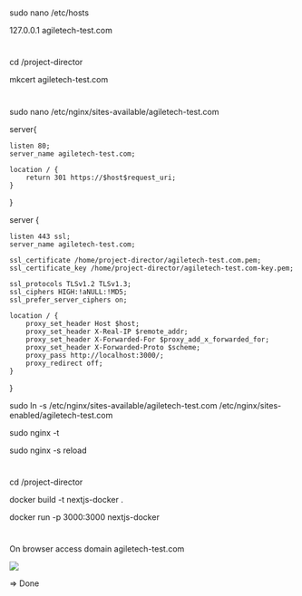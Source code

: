 #
sudo nano /etc/hosts

127.0.0.1   agiletech-test.com

#
cd /project-director

mkcert agiletech-test.com

#
sudo nano /etc/nginx/sites-available/agiletech-test.com

server{

    listen 80;
    server_name agiletech-test.com;

    location / {
        return 301 https://$host$request_uri;
    }
}

server {

    listen 443 ssl;
    server_name agiletech-test.com;

    ssl_certificate /home/project-director/agiletech-test.com.pem;
    ssl_certificate_key /home/project-director/agiletech-test.com-key.pem;

    ssl_protocols TLSv1.2 TLSv1.3;
    ssl_ciphers HIGH:!aNULL:!MD5;
    ssl_prefer_server_ciphers on;

    location / {
        proxy_set_header Host $host;
        proxy_set_header X-Real-IP $remote_addr;
        proxy_set_header X-Forwarded-For $proxy_add_x_forwarded_for;
        proxy_set_header X-Forwarded-Proto $scheme;
        proxy_pass http://localhost:3000/;
        proxy_redirect off;
    }
}

sudo ln -s /etc/nginx/sites-available/agiletech-test.com  /etc/nginx/sites-enabled/agiletech-test.com

sudo nginx -t

sudo nginx -s reload

#
cd /project-director

docker build -t nextjs-docker .

docker run -p 3000:3000 nextjs-docker

#
On browser access domain agiletech-test.com

![](https://i.imgur.com/lF4VZa8.png)

=> Done